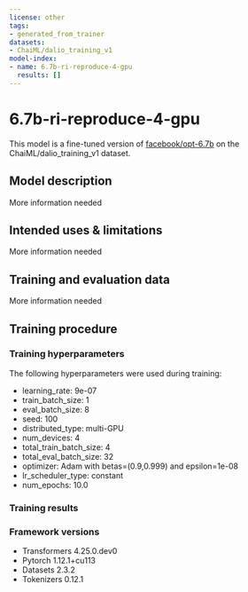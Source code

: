 ```yaml
---
license: other
tags:
- generated_from_trainer
datasets:
- ChaiML/dalio_training_v1
model-index:
- name: 6.7b-ri-reproduce-4-gpu
  results: []
---
```


<!-- This model card has been generated automatically according to the information the Trainer had access to. You
should probably proofread and complete it, then remove this comment. -->

# 6.7b-ri-reproduce-4-gpu

This model is a fine-tuned version of [facebook/opt-6.7b](https://huggingface.co/facebook/opt-6.7b) on the ChaiML/dalio_training_v1 dataset.

## Model description

More information needed

## Intended uses & limitations

More information needed

## Training and evaluation data

More information needed

## Training procedure

### Training hyperparameters

The following hyperparameters were used during training:
- learning_rate: 9e-07
- train_batch_size: 1
- eval_batch_size: 8
- seed: 100
- distributed_type: multi-GPU
- num_devices: 4
- total_train_batch_size: 4
- total_eval_batch_size: 32
- optimizer: Adam with betas=(0.9,0.999) and epsilon=1e-08
- lr_scheduler_type: constant
- num_epochs: 10.0

### Training results



### Framework versions

- Transformers 4.25.0.dev0
- Pytorch 1.12.1+cu113
- Datasets 2.3.2
- Tokenizers 0.12.1
